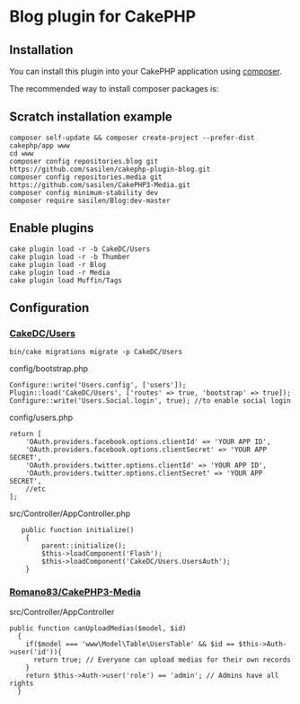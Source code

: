 # Blog plugin for CakePHP

## Installation

You can install this plugin into your CakePHP application using [composer](http://getcomposer.org).

The recommended way to install composer packages is:

## Scratch installation example 
```
composer self-update && composer create-project --prefer-dist cakephp/app www
cd www 
composer config repositories.blog git https://github.com/sasilen/cakephp-plugin-blog.git
composer config repositories.media git https://github.com/sasilen/CakePHP3-Media.git
composer config minimum-stability dev
composer require sasilen/Blog:dev-master
```
##  Enable plugins
```
cake plugin load -r -b CakeDC/Users
cake plugin load -r -b Thumber
cake plugin load -r Blog
cake plugin load -r Media
cake plugin load Muffin/Tags
```
## Configuration

### [CakeDC/Users](https://github.com/CakeDC/users/blob/master/Docs/Home.md)
```
bin/cake migrations migrate -p CakeDC/Users
```
config/bootstrap.php
```
Configure::write('Users.config', ['users']);
Plugin::load('CakeDC/Users', ['routes' => true, 'bootstrap' => true]);
Configure::write('Users.Social.login', true); //to enable social login
```
config/users.php
```
return [
    'OAuth.providers.facebook.options.clientId' => 'YOUR APP ID',
    'OAuth.providers.facebook.options.clientSecret' => 'YOUR APP SECRET',
    'OAuth.providers.twitter.options.clientId' => 'YOUR APP ID',
    'OAuth.providers.twitter.options.clientSecret' => 'YOUR APP SECRET',
    //etc
];
```
src/Controller/AppController.php
```
   public function initialize()
    {
        parent::initialize();
        $this->loadComponent('Flash');
        $this->loadComponent('CakeDC/Users.UsersAuth');
    }
```
### [Romano83/CakePHP3-Media](https://github.com/Romano83/CakePHP3-Media)
src/Controller/AppController
```
public function canUploadMedias($model, $id)
  { 
    if($model === 'www\Model\Table\UsersTable' && $id == $this->Auth->user('id')){
      return true; // Everyone can upload medias for their own records
    }
    return $this->Auth->user('role') == 'admin'; // Admins have all rights
  }
```
